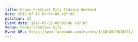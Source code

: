```yaml
---
title: Hanoi Creative City Closing Weekend
date: 2017-07-17 07:54:00 +07:00
position: 23
Event date: 2017-07-22 00:00:00 +07:00
Venue: Hanoi Creative City
Event URL: https://www.facebook.com/events/143014529610291/
---
```



